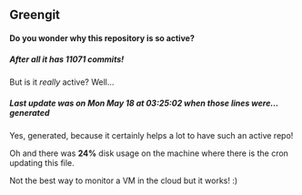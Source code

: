 ## Greengit

#### Do you wonder why this repository is so active?

##### After all it has 11071 commits!

But is it *really* active? Well...

##### Last update was on Mon May 18 at 03:25:02 when those lines were... generated

Yes, generated, because it certainly helps a lot to have such an active repo!

Oh and there was **24%** disk usage on the machine
where there is the cron updating this file.

Not the best way to monitor a VM in the cloud but it works! :)
